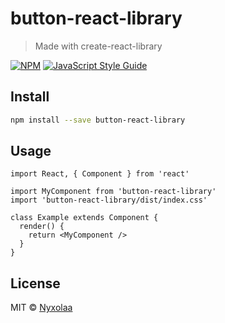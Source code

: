 # button-react-library

> Made with create-react-library

[![NPM](https://img.shields.io/npm/v/button-react-library.svg)](https://www.npmjs.com/package/button-react-library) [![JavaScript Style Guide](https://img.shields.io/badge/code_style-standard-brightgreen.svg)](https://standardjs.com)

## Install

```bash
npm install --save button-react-library
```

## Usage

```tsx
import React, { Component } from 'react'

import MyComponent from 'button-react-library'
import 'button-react-library/dist/index.css'

class Example extends Component {
  render() {
    return <MyComponent />
  }
}
```

## License

MIT © [Nyxolaa](https://github.com/Nyxolaa)
